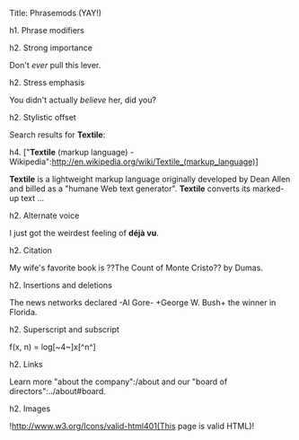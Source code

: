 Title: Phrasemods (YAY!)

h1. Phrase modifiers

h2. Strong importance

Don't *ever* pull this lever.

h2. Stress emphasis

You didn't actually _believe_ her, did you?

h2. Stylistic offset

Search results for **Textile**:

h4. ["**Textile** (markup language) - Wikipedia":http://en.wikipedia.org/wiki/Textile_(markup_language)]

**Textile** is a lightweight markup language originally developed by Dean Allen and billed as a "humane Web text generator".  **Textile** converts its marked-up text ...

h2. Alternate voice

I just got the weirdest feeling of __déjà vu__.

h2. Citation

My wife's favorite book is ??The Count of Monte Cristo?? by Dumas.

h2. Insertions and deletions

The news networks declared -Al Gore- +George W. Bush+ the winner in Florida.

h2. Superscript and subscript

f(x, n) = log[~4~]x[^n^]

h2. Links

Learn more "about the company":/about and our "board of directors":../about#board.

h2. Images

!http://www.w3.org/Icons/valid-html401(This page is valid HTML)!
